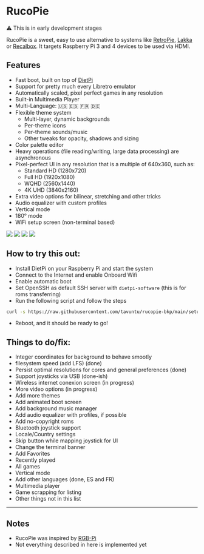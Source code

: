 # RucoPie

:warning: This is in early development stages

RucoPie is a sweet, easy to use alternative to systems like [RetroPie](https://retropie.org.uk/), [Lakka](https://www.lakka.tv/) or [Recalbox](https://www.recalbox.com/). It targets Raspberry Pi 3 and 4 devices to be used via HDMI.

## Features

* Fast boot, built on top of [DietPi](https://dietpi.com/)
* Support for pretty much every Libretro emulator
* Automatically scaled, pixel perfect games in any resolution
* Built-in Multimedia Player
* Multi-Language: :us: :es: :fr: :de:
* Flexible theme system
  * Multi-layer, dynamic backgrounds
  * Per-theme icons
  * Per-theme sounds/music
  * Other tweaks for opacity, shadows and sizing
* Color palette editor
* Heavy operations (file reading/writing, large data processing) are asynchronous
* Pixel-perfect UI in any resolution that is a multiple of 640x360, such as:  
  * Standard HD (1280x720)
  * Full HD (1920x1080)
  * WQHD (2560x1440)
  * 4K UHD (3840x2160)
* Extra video options for bilinear, stretching and other tricks
* Audio equalizer with custom profiles
* Vertical mode
* 180° mode
* WiFi setup screen (non-terminal based)

![](https://i.postimg.cc/NGk8Yjp8/screenshot-1620085835.png)
![](https://i.postimg.cc/28jQ5NKs/screenshot-1620085841.png)
![](https://i.postimg.cc/Wb9MFfRh/screenshot-1620085851.png)
![](https://i.postimg.cc/sgv5p9yK/screenshot-1620085931.png)

## How to try this out:

* Install DietPi on your Raspberry Pi and start the system
* Connect to the Internet and enable Onboard Wifi
* Enable automatic boot
* Set OpenSSH as default SSH server with ```dietpi-software``` (this is for roms transferring)
* Run the following script and follow the steps

```bash
curl -s https://raw.githubusercontent.com/tavuntu/rucopie-bkp/main/setup.sh | bash -s
```

* Reboot, and it should be ready to go!

## Things to do/fix:

* Integer coordinates for background to behave smootly
* filesystem speed (add LFS)  (done)
* Persist optimal resolutions for cores and general preferences (done)
* Support joysticks via USB (done-ish)
* Wireless internet conexion screen (in progress)
* More video options (in progress)
* Add more themes
* Add animated boot screen
* Add background music manager
* Add audio equalizer with profiles, if possible
* Add no-copyright roms
* Bluetooth joystick support
* Locale/Country settings
* Skip button while mapping joystick for UI
* Change the terminal banner
* Add Favorites
* Recently played
* All games
* Vertical mode
* Add other languages (done, ES and FR)
* Multimedia player
* Game scrapping for listing
* Other things not in this list

---

## Notes
* RucoPie was inspired by [RGB-Pi](https://www.rgb-pi.com/)
* Not everything described in here is implemented yet
